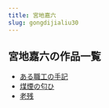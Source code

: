 ```yaml
---
title: 宮地嘉六
slug: gongdijialiu30
---
```


## 宮地嘉六の作品一覧

- [ある職工の手記](aruzhigongnoshouji23)
- [煤煙の匂ひ](meiyannonayhi99)
- [老残](laocana9)

